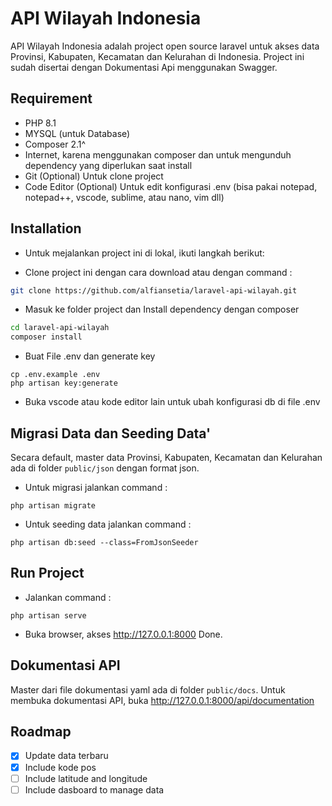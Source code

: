 # API Wilayah Indonesia
API Wilayah Indonesia adalah project open source laravel untuk akses data Provinsi, Kabupaten, Kecamatan dan Kelurahan di Indonesia.
Project ini sudah disertai dengan Dokumentasi Api menggunakan Swagger.

## Requirement
- PHP 8.1
- MYSQL (untuk Database)
- Composer 2.1^
- Internet, karena menggunakan composer dan untuk mengunduh dependency yang diperlukan saat install
- Git (Optional) Untuk clone project
- Code Editor (Optional) Untuk edit konfigurasi .env (bisa pakai notepad, notepad++, vscode, sublime, atau nano, vim dll)

## Installation
- Untuk mejalankan project ini di lokal, ikuti langkah berikut:

- Clone project ini dengan cara download atau dengan command :
```bash
git clone https://github.com/alfiansetia/laravel-api-wilayah.git
```
- Masuk ke folder project dan Install dependency dengan composer
```bash
cd laravel-api-wilayah
composer install
```
- Buat File .env dan generate key
```
cp .env.example .env
php artisan key:generate
```
- Buka vscode atau kode editor lain untuk ubah konfigurasi db di file .env

## Migrasi Data dan Seeding Data'
Secara default, master data  Provinsi, Kabupaten, Kecamatan dan Kelurahan ada di folder `public/json` dengan format json.

- Untuk migrasi jalankan command :
```
php artisan migrate
```
- Untuk seeding data jalankan command :
```
php artisan db:seed --class=FromJsonSeeder
```
## Run Project
- Jalankan command :
```
php artisan serve
```
- Buka browser, akses http://127.0.0.1:8000
Done.

## Dokumentasi API
Master dari file dokumentasi yaml ada di folder `public/docs`.
Untuk membuka dokumentasi API, buka  http://127.0.0.1:8000/api/documentation

## Roadmap
- [x] Update data terbaru
- [x] Include kode pos
- [ ] Include latitude and longitude
- [ ] Include dasboard to manage data
